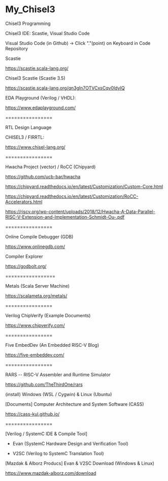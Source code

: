# My_Chisel3
Chisel3 Programming

Chisel3 IDE: Scastie, Visual Studio Code

Visual Studio Code (in Github) -> Click "."(point) on Keyboard in Code Repository

Scastie

https://scastie.scala-lang.org/

Chisel3 Scastie (Scastie 3.5)

https://scastie.scala-lang.org/qn3gln7OTVCxsCqv0ldyIQ

EDA Playground (Verilog / VHDL):

https://www.edaplayground.com/

================

RTL Design Language

CHISEL3 / FIRRTL: 

https://www.chisel-lang.org/

================


Hwacha Project (vector) / RoCC (Chipyard)

https://github.com/ucb-bar/hwacha

https://chipyard.readthedocs.io/en/latest/Customization/Custom-Core.html

https://chipyard.readthedocs.io/en/latest/Customization/RoCC-Accelerators.html

https://riscv.org/wp-content/uploads/2018/12/Hwacha-A-Data-Parallel-RISC-V-Extension-and-Implementation-Schmidt-Ou-.pdf

================

Online Compile Debugger (GDB)

https://www.onlinegdb.com/

Compiler Explorer

https://godbolt.org/

=================

Metals (Scala Server Machine) 

https://scalameta.org/metals/

================

Verilog ChipVerify (Example Documents)

https://www.chipverify.com/

================

Five EmbedDev (An Embedded RISC-V Blog)

https://five-embeddev.com/

================

RARS -- RISC-V Assembler and Runtime Simulator

https://github.com/TheThirdOne/rars


(install) Windows (WSL / Cygwin) & Linux (Ubuntu)

[Documents] Computer Architecture and System Software (CASS)

https://cass-kul.github.io/

================

[Verilog / SystemC IDE & Compile Tool]

- Evan (SystemC Hardware Design and Verification Tool)

- V2SC (Verilog to SystemC Translation Tool)

[Mazdak & Alborz Producs] Evan & V2SC Download (Windows & Linux)

https://www.mazdak-alborz.com/download



